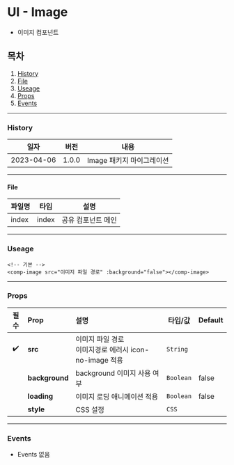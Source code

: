 # UI - Image

-   이미지 컴포넌트

## 목차

1. [History](#history)
2. [File](#file)
3. [Useage](#useage)
4. [Props](#props)
5. [Events](#events)

---

### History

| 일자       | 버전  | 내용                      |
| ---------- | ----- | ------------------------- |
| 2023-04-06 | 1.0.0 | Image 패키지 마이그레이션 |

---

#### File

| 파일명 | 타입  | 설명               |
| ------ | ----- | ------------------ |
| index  | index | 공유 컴포넌트 메인 |

---

### Useage

```vue
<!-- 기본 -->
<comp-image src="이미지 파일 경로" :background="false"></comp-image>
```

---

### Props

|        필수        | Prop           | 설명                                                     | 타입/값   | Default |
| :----------------: | :------------- | :------------------------------------------------------- | --------- | ------- |
| :heavy_check_mark: | **src**        | 이미지 파일 경로<br>이미지경로 에러시 icon-no-image 적용 | `String`  |         |
|                    | **background** | background 이미지 사용 여부                              | `Boolean` | false   |
|                    | **loading**    | 이미지 로딩 애니메이션 적용                              | `Boolean` | false   |
|                    | **style**      | CSS 설정                                                 | `CSS`     |         |

---

### Events

-   Events 없음
